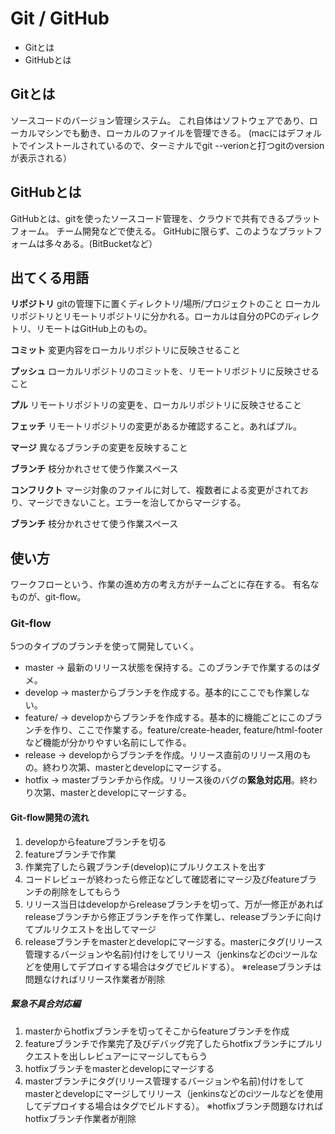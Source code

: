 # Git / GitHub
- Gitとは
- GitHubとは

## Gitとは
ソースコードのバージョン管理システム。
これ自体はソフトウェアであり、ローカルマシンでも動き、ローカルのファイルを管理できる。
(macにはデフォルトでインストールされているので、ターミナルでgit --verionと打つgitのversionが表示される）


## GitHubとは
GitHubとは、gitを使ったソースコード管理を、クラウドで共有できるプラットフォーム。
チーム開発などで使える。
GitHubに限らず、このようなプラットフォームは多々ある。(BitBucketなど）


## 出てくる用語
**リポジトリ**
gitの管理下に置くディレクトリ/場所/プロジェクトのこと
ローカルリポジトリとリモートリポジトリに分かれる。ローカルは自分のPCのディレクトリ、リモートはGitHub上のもの。


**コミット**
変更内容をローカルリポジトリに反映させること


**プッシュ**
ローカルリポジトリのコミットを、リモートリポジトリに反映させること

**プル**
リモートリポジトリの変更を、ローカルリポジトリに反映させること

**フェッチ**
リモートリポジトリの変更があるか確認すること。あればプル。

**マージ**
異なるブランチの変更を反映すること

**ブランチ**
枝分かれさせて使う作業スペース

**コンフリクト**
マージ対象のファイルに対して、複数者による変更がされており、マージできないこと。エラーを治してからマージする。

**ブランチ**
枝分かれさせて使う作業スペース



## 使い方
ワークフローという、作業の進め方の考え方がチームごとに存在する。
有名なものが、git-flow。

### Git-flow
5つのタイプのブランチを使って開発していく。
- master -> 最新のリリース状態を保持する。このブランチで作業するのはダメ。
- develop -> masterからブランチを作成する。基本的にここでも作業しない。
- feature/ -> developからブランチを作成する。基本的に機能ごとにこのブランチを作り、ここで作業する。feature/create-header, feature/html-footerなど機能が分かりやすい名前にして作る。
- release -> developからブランチを作成。リリース直前のリリース用のもの。終わり次第、masterとdevelopにマージする。
- hotfix -> masterブランチから作成。リリース後のバグの**緊急対応用**。終わり次第、masterとdevelopにマージする。


#### Git-flow開発の流れ
1. developからfeatureブランチを切る
2. featureブランチで作業
3. 作業完了したら親ブランチ(develop)にプルリクエストを出す
4. コードレビューが終わったら修正などして確認者にマージ及びfeatureブランチの削除をしてもらう
5. リリース当日はdevelopからreleaseブランチを切って、万が一修正があればreleaseブランチから修正ブランチを作って作業し、releaseブランチに向けてプルリクエストを出してマージ
6. releaseブランチをmasterとdevelopにマージする。masterにタグ(リリース管理するバージョンや名前)付けをしてリリース（jenkinsなどのciツールなどを使用してデプロイする場合はタグでビルドする）。
※releaseブランチは問題なければリリース作業者が削除


##### 緊急不具合対応編
1. masterからhotfixブランチを切ってそこからfeatureブランチを作成
2. featureブランチで作業完了及びデバッグ完了したらhotfixブランチにプルリクエストを出しレビュアーにマージしてもらう
3. hotfixブランチをmasterとdevelopにマージする
4. masterブランチにタグ(リリース管理するバージョンや名前)付けをしてmasterとdevelopにマージしてリリース（jenkinsなどのciツールなどを使用してデプロイする場合はタグでビルドする）。
※hotfixブランチ問題なければhotfixブランチ作業者が削除



